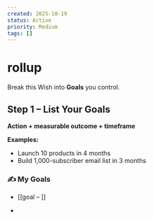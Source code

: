 ```yaml
---
created: 2025-10-19
status: Active
priority: Medium
tags: []
---
```

# rollup

Break this Wish into **Goals** you control.

## Step 1 – List Your Goals
**Action + measurable outcome + timeframe**

**Examples:**
- Launch 10 products in 4 months
- Build 1,000-subscriber email list in 3 months

### ✍️ My Goals
- [[goal – ]]

- 
